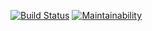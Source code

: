 [![Build Status](https://travis-ci.org/vittin/Parkometer.svg?branch=master)](https://travis-ci.org/vittin/Parkometer)
[![Maintainability](https://api.codeclimate.com/v1/badges/5309b940be49e05b606f/maintainability)](https://codeclimate.com/github/vittin/Parkometer/maintainability)
